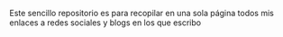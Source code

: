 Este sencillo repositorio es para recopilar en una sola página todos mis enlaces a redes sociales y blogs en los que escribo